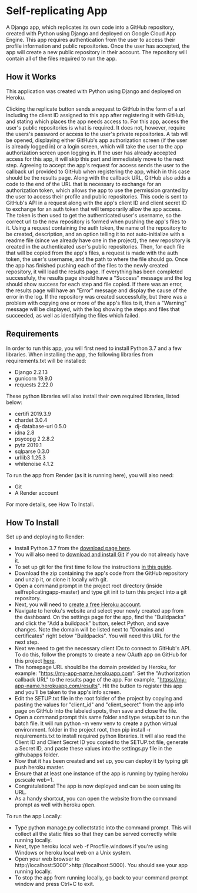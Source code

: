 # Self-replicating App

A Django app, which replicates its own code into a GitHub repository, created with Python using Django and deployed on Google Cloud App Engine.
This app requires authentication from the user to access their profile information and public repositories. Once the user has accepted, the app will create a new public repository in their account. The repository will contain all of the files required to run the app.

## How it Works

This application was created with Python using Django and deployed on Heroku.

Clicking the replicate button sends a request to GitHub in the form of a url including the client ID assigned to this app after registering it with GitHub, and stating which places the app needs access to. For this app, access the user's public repositories is what is required. It does not, however, require the users's password or access to the user's private repositories. A tab will be opened, displaying either GitHub's app authorization screen (if the user is already logged in) or a login screen, which will take the user to the app authorization screen upon logging in. If the user has already accepted access for this app, it will skip this part and immediately move to the next step. Agreeing to accept the app's request for access sends the user to the callback url provided to GitHub when registering the app, which in this case should be the results page.
Along with the callback URL, GitHub also adds a code to the end of the URL that is necessary to exchange for an authorization token, which allows the app to use the permission granted by the user to access their profile and public repositories. This code is sent to GitHub's API in a request along with the app's client ID and client secret ID to exchange for an auth token that will temporarily allow the app access. The token is then used to get the authenticated user's username, so the correct url to the new repository is formed when pushing the app's files to it.
Using a request containing the auth token, the name of the repository to be created, description, and an option telling it to not auto-initialize with a readme file (since we already have one in the project), the new repository is created in the authenticated user's public repositories. Then, for each file that will be copied from the app's files, a request is made with the auth token, the user's username, and the path to where the file should go. Once the app has finished pushing each of the files to the newly created repository, it will load the results page. If everything has been completed successfuly, the results page should have a "Success" message and the log should show success for each step and file copied. If there was an error, the results page will have an "Error" message and display the cause of the error in the log. If the repository was created successfully, but there was a problem with copying one or more of the app's files to it, then a "Warning" message will be displayed, with the log showing the steps and files that succeeded, as well as identifying the files which failed.

## Requirements

In order to run this app, you will first need to install Python 3.7 and a few libraries.
When installing the app, the following libraries from requirements.txt will be installed:

- Django 2.2.13
- gunicorn 19.9.0
- requests 2.22.0

These python libraries will also install their own required libraries, listed below:

- certifi 2019.3.9
- chardet 3.0.4
- dj-database-url 0.5.0
- idna 2.8
- psycopg 2 2.8.2
- pytz 2019.1
- sqlparse 0.3.0
- urllib3 1.25.3
- whitenoise 4.1.2

To run the app from Render (as it is running here), you will also need:

- Git
- A Render account

For more details, see How To Install.

## How To Install

Set up and deploying to Render:

- Install Python 3.7 from the [download page here](https://www.python.org/downloads/release/python-373/).
- You will also need to [download and install Git](https://git-scm.com/book/en/v2/Getting-Started-Installing-Git) if you do not already have it.
- To set up git for the first time follow the instructions [in this guide](https://git-scm.com/book/en/v2/Getting-Started-First-Time-Git-Setup).
- Download the zip containing the app's code from the GitHub repository and unzip it, or clone it locally with git.
- Open a command prompt in the project root directory (inside selfreplicatingapp-master) and type git init to turn this project into a git repository.
- Next, you will need to [create a free Heroku account](https://www.heroku.com").
- Navigate to heroku's website and select your newly created app from the dashboard. On the settings page for the app, find the "Buildpacks" and click the "Add a buildpack" button, select Python, and save changes. Note the domain will be listed next to "Domains and certificates" right below "Buildpacks". You will need this URL for the next step.
- Next we need to get the necessary client IDs to connect to GitHub's API. To do this, follow the prompts to create a new OAuth app on GitHub for this project [here](https://github.com/settings/applications/new).
- The homepage URL should be the domain provided by Heroku, for example: "https://my-app-name.herokuapp.com". Set the "Authorization callback URL" to the results page of the app. For example, "https://my-app-name.herokuapp.com/results". Hit the button to register this app and you'll be taken to the app's info screen.
- Edit the SETUP.txt file in the root folder of the project by copying and pasting the values for "client_id" and "client_secret" from the app info page on GitHub into the labeled spots, then save and close the file.
- Open a command prompt this same folder and type setup.bat to run the batch file. It will run python -m venv venv to create a python virtual environment. folder in the project root, then pip install -r requirements.txt to install required python libraries. It will also read the Client ID and Client Secret ID you copied to the SETUP.txt file, generate a Secret ID, and paste these values into the settings.py file in the githubapps folder. 
- Now that it has been created and set up, you can deploy it by typing git push heroku master.
- Ensure that at least one instance of the app is running by typing heroku ps:scale web=1.
- Congratulations! The app is now deployed and can be seen using its URL.
- As a handy shortcut, you can open the website from the command prompt as well with heroku open.

To run the app Locally:

- Type python manage.py collectstatic into the command prompt. This will collect all the static files so that they can be served correctly while running locally.
- Next, type heroku local web -f Procfile.windows if you're using Windows or heroku local web on a Unix system.
- Open your web browser to http://localhost:5000">http://localhost:5000). You should see your app running locally.
- To stop the app from running locally, go back to your command prompt window and press Ctrl+C to exit.

